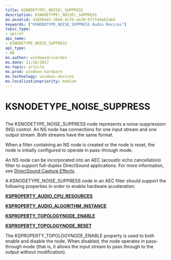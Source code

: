 ```yaml
---
title: KSNODETYPE\_NOISE\_SUPPRESS
description: KSNODETYPE\_NOISE\_SUPPRESS
ms.assetid: 416504e2-38eb-4cfd-ae20-6f1f44a82abd
keywords: ["KSNODETYPE_NOISE_SUPPRESS Audio Devices"]
topic_type:
- apiref
api_name:
- KSNODETYPE_NOISE_SUPPRESS
api_type:
- NA
ms.author: windowsdriverdev
ms.date: 11/28/2017
ms.topic: article
ms.prod: windows-hardware
ms.technology: windows-devices
ms.localizationpriority: medium
---
```


# KSNODETYPE\_NOISE\_SUPPRESS


## <span id="ddk_ksnodetype_noise_suppress_ks"></span><span id="DDK_KSNODETYPE_NOISE_SUPPRESS_KS"></span>


The KSNODETYPE\_NOISE\_SUPPRESS node represents a noise-suppression (NS) control. An NS node has connections for one input stream and one output stream. Both streams have the same format.

When a filter containing an NS node is created or the node is reset, the node is initially configured to operate in pass-through mode.

An NS node can be incorporated into an AEC (acoustic echo cancellation) filter to support full-duplex DirectSound applications. For more information, see [DirectSound Capture Effects](https://msdn.microsoft.com/library/windows/hardware/ff536327).

A KSNODETYPE\_NOISE\_SUPPRESS node in an AEC filter should support the following properties in order to enable hardware acceleration:

[**KSPROPERTY\_AUDIO\_CPU\_RESOURCES**](ksproperty-audio-cpu-resources.md)

[**KSPROPERTY\_AUDIO\_ALGORITHM\_INSTANCE**](ksproperty-audio-algorithm-instance.md)

[**KSPROPERTY\_TOPOLOGYNODE\_ENABLE**](ksproperty-topologynode-enable.md)

[**KSPROPERTY\_TOPOLOGYNODE\_RESET**](ksproperty-topologynode-reset.md)

The KSPROPERTY\_TOPOLOGYNODE\_ENABLE property is used to both enable and disable the node. When disabled, the node operates in pass-through mode (that is, it allows the input stream to pass through to the output without modification).

 

 





